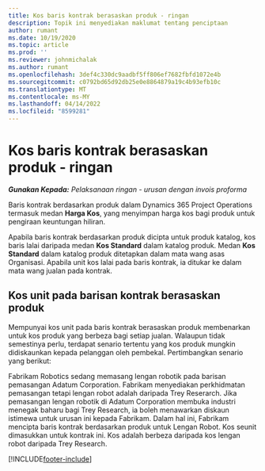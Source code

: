```yaml
---
title: Kos baris kontrak berasaskan produk - ringan
description: Topik ini menyediakan maklumat tentang penciptaan
author: rumant
ms.date: 10/19/2020
ms.topic: article
ms.prod: ''
ms.reviewer: johnmichalak
ms.author: rumant
ms.openlocfilehash: 3def4c330dc9aadbf5ff806ef7682fbfd1072e4b
ms.sourcegitcommit: c0792bd65d92db25e0e8864879a19c4b93efb10c
ms.translationtype: MT
ms.contentlocale: ms-MY
ms.lasthandoff: 04/14/2022
ms.locfileid: "8599281"
---
```

# <a name="cost-product-based-contract-lines---lite"></a>Kos baris kontrak berasaskan produk - ringan

_**Gunakan Kepada:** Pelaksanaan ringan - urusan dengan invois proforma_


Baris kontrak berdasarkan produk dalam Dynamics 365 Project Operations termasuk medan **Harga Kos**, yang menyimpan harga kos bagi produk untuk pengiraan keuntungan hiliran.

Apabila baris kontrak berdasarkan produk dicipta untuk produk katalog, kos baris lalai daripada medan **Kos Standard** dalam katalog produk. Medan **Kos Standard** dalam katalog produk ditetapkan dalam mata wang asas Organisasi. Apabila unit kos lalai pada baris kontrak, ia ditukar ke dalam mata wang jualan pada kontrak.

## <a name="unit-cost-on-a-product-based-contract-line"></a>Kos unit pada barisan kontrak berasaskan produk

Mempunyai kos unit pada baris kontrak berasaskan produk membenarkan untuk kos produk yang berbeza bagi setiap jualan. Walaupun tidak semestinya perlu, terdapat senario tertentu yang kos produk mungkin didiskaunkan kepada pelanggan oleh pembekal. Pertimbangkan senario yang berikut:

Fabrikam Robotics sedang memasang lengan robotik pada barisan pemasangan Adatum Corporation. Fabrikam menyediakan perkhidmatan pemasangan tetapi lengan robot adalah daripada Trey Reserarch. Jika pemasangan lengan robotik di Adatum Corporation membuka industri menegak baharu bagi Trey Research, ia boleh menawarkan diskaun istimewa untuk urusan ini kepada Fabrikam. Dalam hal ini, Fabrikam mencipta baris kontrak berdasarkan produk untuk Lengan Robot. Kos seunit dimasukkan untuk kontrak ini. Kos adalah berbeza daripada kos lengan robot daripada Trey Research.


[!INCLUDE[footer-include](../../includes/footer-banner.md)]